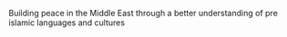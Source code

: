 Building peace in the Middle East through a better understanding of pre islamic languages and cultures